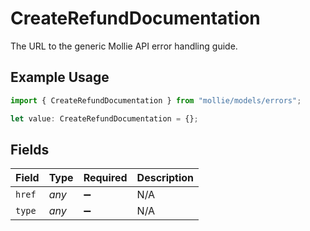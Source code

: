 # CreateRefundDocumentation

The URL to the generic Mollie API error handling guide.

## Example Usage

```typescript
import { CreateRefundDocumentation } from "mollie/models/errors";

let value: CreateRefundDocumentation = {};
```

## Fields

| Field              | Type               | Required           | Description        |
| ------------------ | ------------------ | ------------------ | ------------------ |
| `href`             | *any*              | :heavy_minus_sign: | N/A                |
| `type`             | *any*              | :heavy_minus_sign: | N/A                |